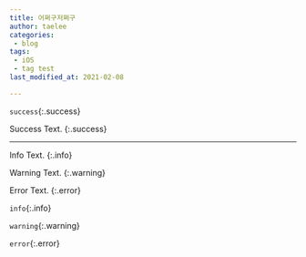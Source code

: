```yaml
---
title: 어쩌구저쩌구
author: taelee
categories:
 - blog
tags:
 - iOS
 - tag test
last_modified_at: 2021-02-08

---
```


`success`{:.success}

Success Text.
{:.success}

<!--more-->
---
Info Text.
{:.info}

Warning Text.
{:.warning}

Error Text.
{:.error}


`info`{:.info}

`warning`{:.warning}

`error`{:.error}

